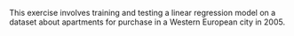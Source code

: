 This exercise involves training and testing a linear regression model on a dataset about apartments for purchase in a Western European city in 2005.
